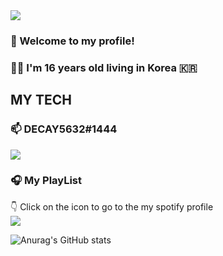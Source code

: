 <img src="https://capsule-render.vercel.app/api?type=wave&color=auto&height=120&section=header&text=DECAY5632&fontSize=70" />

### 👋 Welcome to my profile!<br/>
### 👨‍🎓 I'm 16 years old living in Korea 🇰🇷

## MY TECH


### 📫 DECAY5632#1444
<p>
  <img src="https://img.shields.io/badge/Discord-5865F2?style=flat&logo=Discord&logoColor=white"/>
</p>

### 🎧 My PlayList
<p>
  👇 Click on the icon to go to the my spotify profile<br/>
  <a href="https://open.spotify.com/user/31hvg52huo4nyayhhepwumt47x3q?si=210071b25dd0442e" target="_blank"><img src="https://img.shields.io/badge/Spotify-1DB954?style=flat&logo=Spotify&logoColor=white"/></a>
</p>

![Anurag's GitHub stats](https://github-readme-stats.vercel.app/api?username=DECAY5632&show_icons=true&theme=dark)

<!--
**DECAY5632/DECAY5632** is a ✨ _special_ ✨ repository because its `README.md` (this file) appears on your GitHub profile.

Here are some ideas to get you started:

- 🔭 I’m currently working on ...
- 🌱 I’m currently learning ...
- 👯 I’m looking to collaborate on ...
- 🤔 I’m looking for help with ...
- 💬 Ask me about ...
- 📫 How to reach me: ...
- 😄 Pronouns: ...
- ⚡ Fun fact: ...
-->
